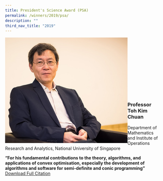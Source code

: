 ```yaml
---
title: President's Science Award (PSA)
permalink: /winners/2019/psa/
description: ""
third_nav_title: "2019"
---
```

<img src="/images/Winners/2019/prof-toh-kim-chuan.jpg" alt="Professor Toh Kim Chuan" style="width:400px" align="left"/><br/><br/><br/><br/><br/><br/><br/><br/><br/><br/><br/>
### **Professor Toh Kim Chuan**

Department of Mathematics and Institute of Operations Research and Analytics, National University of Singapore<b>
	
“For his fundamental contributions to the theory, algorithms, and applications of convex optimisation, especially the development of algorithms and software for semi-definite and conic programming”</b> [Download Full Citation](/files/Citations/2019/2019-psa-prof-toh-kim-chuan.pdf)
<br><br><br>
